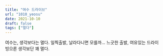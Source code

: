 ```yaml
---
title: "여수 드라이브"
url: "1010_yeosu"
date: 2021-10-10
draft: false
tags: ["멀다"]
---
```

여수는, 생각보다는 멀다. 일찍출발, 날라다니면 모를까... 느긋한 출발, 여유있는 드라이빙으론 생각보단 꽤 멀다.
